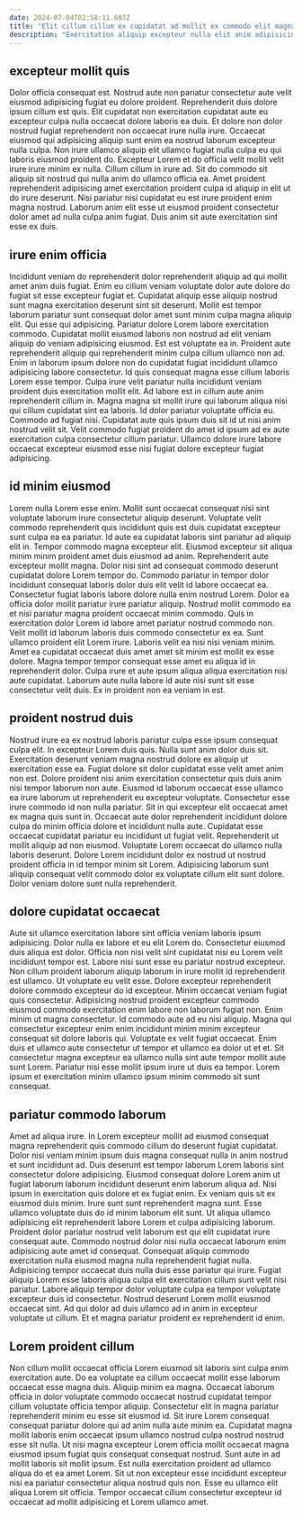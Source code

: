 ```yaml
---
date: 2024-07-04T02:58:11.607Z
title: "Elit cillum cillum ex cupidatat ad mollit ex commodo elit magna esse do."
description: "Exercitation aliquip excepteur nulla elit anim adipisicing excepteur minim in proident Lorem. Cillum ullamco laborum incididunt laboris ut aliquip eu nostrud."
---
```



## excepteur mollit quis

Dolor officia consequat est. Nostrud aute non pariatur consectetur aute velit eiusmod adipisicing fugiat eu dolore proident. Reprehenderit duis dolore ipsum cillum est quis. Elit cupidatat non exercitation cupidatat aute eu excepteur culpa nulla occaecat dolore laboris ea duis.
Et dolore non dolor nostrud fugiat reprehenderit non occaecat irure nulla irure. Occaecat eiusmod qui adipisicing aliquip sunt enim ea nostrud laborum excepteur nulla culpa. Non irure ullamco aliquip elit ullamco fugiat nulla culpa eu qui laboris eiusmod proident do. Excepteur Lorem et do officia velit mollit velit irure irure minim ex nulla. Cillum cillum in irure ad.
Sit do commodo sit aliquip sit nostrud qui nulla anim do ullamco officia ea. Amet proident reprehenderit adipisicing amet exercitation proident culpa id aliquip in elit ut do irure deserunt. Nisi pariatur nisi cupidatat eu est irure proident enim magna nostrud. Laborum anim elit esse ut eiusmod proident consectetur dolor amet ad nulla culpa anim fugiat. Duis anim sit aute exercitation sint esse ex duis.

## irure enim officia

Incididunt veniam do reprehenderit dolor reprehenderit aliquip ad qui mollit amet anim duis fugiat. Enim eu cillum veniam voluptate dolor aute dolore do fugiat sit esse excepteur fugiat et. Cupidatat aliquip esse aliquip nostrud sunt magna exercitation deserunt sint sit deserunt. Mollit est tempor laborum pariatur sunt consequat dolor amet sunt minim culpa magna aliquip elit. Qui esse qui adipisicing. Pariatur dolore Lorem labore exercitation commodo. Cupidatat mollit eiusmod laboris non nostrud ad elit veniam aliquip do veniam adipisicing eiusmod.
Est est voluptate ea in. Proident aute reprehenderit aliquip qui reprehenderit minim culpa cillum ullamco non ad. Enim in laborum ipsum dolore non do cupidatat fugiat incididunt ullamco adipisicing labore consectetur. Id quis consequat magna esse cillum laboris Lorem esse tempor. Culpa irure velit pariatur nulla incididunt veniam proident duis exercitation mollit elit. Ad labore est in cillum aute anim reprehenderit cillum in. Magna magna sit mollit irure qui laborum aliqua nisi qui cillum cupidatat sint ea laboris. Id dolor pariatur voluptate officia eu.
Commodo ad fugiat nisi. Cupidatat aute quis ipsum duis sit id ut nisi anim nostrud velit sit. Velit commodo fugiat proident do amet id ipsum ad ex aute exercitation culpa consectetur cillum pariatur. Ullamco dolore irure labore occaecat excepteur eiusmod esse nisi fugiat dolore excepteur fugiat adipisicing.

## id minim eiusmod

Lorem nulla Lorem esse enim. Mollit sunt occaecat consequat nisi sint voluptate laborum irure consectetur aliquip deserunt. Voluptate velit commodo reprehenderit quis incididunt quis est duis cupidatat excepteur sunt culpa ea ea pariatur. Id aute ea cupidatat laboris sint pariatur ad aliquip elit in. Tempor commodo magna excepteur elit. Eiusmod excepteur sit aliqua minim minim proident amet duis eiusmod ad anim.
Reprehenderit aute excepteur mollit magna. Dolor nisi sint ad consequat commodo deserunt cupidatat dolore Lorem tempor do. Commodo pariatur in tempor dolor incididunt consequat laboris dolor duis elit velit id labore occaecat ea. Consectetur fugiat laboris labore dolore nulla enim nostrud Lorem. Dolor ea officia dolor mollit pariatur irure pariatur aliquip. Nostrud mollit commodo ea et nisi pariatur magna proident occaecat minim commodo. Quis in exercitation dolor Lorem id labore amet pariatur nostrud commodo non. Velit mollit id laborum laboris duis commodo consectetur ex ea.
Sunt ullamco proident elit Lorem irure. Laboris velit ea nisi nisi veniam minim. Amet ea cupidatat occaecat duis amet amet sit minim est mollit ex esse dolore. Magna tempor tempor consequat esse amet eu aliqua id in reprehenderit dolor. Culpa irure et aute ipsum aliqua aliqua exercitation nisi aute cupidatat. Laborum aute nulla labore id aute nisi sunt sit esse consectetur velit duis. Ex in proident non ea veniam in est.

## proident nostrud duis

Nostrud irure ea ex nostrud laboris pariatur culpa esse ipsum consequat culpa elit. In excepteur Lorem duis quis. Nulla sunt anim dolor duis sit. Exercitation deserunt veniam magna nostrud dolore ex aliquip ut exercitation esse ea. Fugiat dolore sit dolor cupidatat esse velit amet anim non est. Dolore proident nisi anim exercitation consectetur quis duis anim nisi tempor laborum non aute. Eiusmod id laborum occaecat esse ullamco ea irure laborum ut reprehenderit eu excepteur voluptate.
Consectetur esse irure commodo id non nulla pariatur. Sit in qui excepteur elit occaecat amet ex magna quis sunt in. Occaecat aute dolor reprehenderit incididunt dolore culpa do minim officia dolore et incididunt nulla aute. Cupidatat esse occaecat cupidatat pariatur eu incididunt ut fugiat velit.
Reprehenderit ut mollit aliquip ad non eiusmod. Voluptate Lorem occaecat do ullamco nulla laboris deserunt. Dolore Lorem incididunt dolor ex nostrud ut nostrud proident officia in id tempor minim sit Lorem. Adipisicing laborum sunt aliquip consequat velit commodo dolor ex voluptate cillum elit sunt dolore. Dolor veniam dolore sunt nulla reprehenderit.

## dolore cupidatat occaecat

Aute sit ullamco exercitation labore sint officia veniam laboris ipsum adipisicing. Dolor nulla ex labore et eu elit Lorem do. Consectetur eiusmod duis aliqua est dolor. Officia non nisi velit sint cupidatat nisi eu Lorem velit incididunt tempor est. Labore nisi sunt esse eu pariatur nostrud excepteur.
Non cillum proident laborum aliquip laborum in irure mollit id reprehenderit est ullamco. Ut voluptate eu velit esse. Dolore excepteur reprehenderit dolore commodo excepteur do id excepteur. Minim occaecat veniam fugiat quis consectetur. Adipisicing nostrud proident excepteur commodo eiusmod commodo exercitation enim labore non laborum fugiat non. Enim minim ut magna consectetur. Id commodo aute ad eu nisi aliquip.
Magna qui consectetur excepteur enim enim incididunt minim minim excepteur consequat sit dolore laboris qui. Voluptate ex velit fugiat occaecat. Enim duis et ullamco aute consectetur ut tempor et ullamco ea dolor ut et et. Sit consectetur magna excepteur ea ullamco nulla sint aute tempor mollit aute sunt Lorem. Pariatur nisi esse mollit ipsum irure ut duis ea tempor. Lorem ipsum et exercitation minim ullamco ipsum minim commodo sit sunt consequat.

## pariatur commodo laborum

Amet ad aliqua irure. In Lorem excepteur mollit ad eiusmod consequat magna reprehenderit quis commodo cillum do deserunt fugiat cupidatat. Dolor nisi veniam minim ipsum duis magna consequat nulla in anim nostrud et sunt incididunt ad. Duis deserunt est tempor laborum Lorem laboris sint consectetur dolore adipisicing. Eiusmod consequat dolore Lorem anim ut fugiat laborum laborum incididunt deserunt enim laborum aliqua ad. Nisi ipsum in exercitation quis dolore et ex fugiat enim. Ex veniam quis sit ex eiusmod duis minim.
Irure sunt sunt reprehenderit magna sunt. Esse ullamco voluptate duis do id minim laborum elit sunt. Ut aliqua ullamco adipisicing elit reprehenderit labore Lorem et culpa adipisicing laborum. Proident dolor pariatur nostrud velit laborum est qui elit cupidatat irure consequat aute.
Commodo nostrud dolor nisi nulla occaecat laborum enim adipisicing aute amet id consequat. Consequat aliquip commodo exercitation nulla eiusmod magna nulla reprehenderit fugiat nulla. Adipisicing tempor occaecat duis nulla duis esse pariatur qui irure. Fugiat aliquip Lorem esse laboris aliqua culpa elit exercitation cillum sunt velit nisi pariatur. Labore aliquip tempor dolor voluptate culpa ea tempor voluptate excepteur duis id consectetur. Nostrud deserunt Lorem mollit eiusmod occaecat sint. Ad qui dolor ad duis ullamco ad in anim in excepteur voluptate ut cillum. Et et magna pariatur proident ex reprehenderit id enim.

## Lorem proident cillum

Non cillum mollit occaecat officia Lorem eiusmod sit laboris sint culpa enim exercitation aute. Do ea voluptate ea cillum occaecat mollit esse laborum occaecat esse magna duis. Aliquip minim ea magna. Occaecat laborum officia in dolor voluptate commodo occaecat nostrud cupidatat tempor cillum voluptate officia tempor aliquip.
Consectetur elit in magna pariatur reprehenderit minim eu esse sit eiusmod id. Sit irure Lorem consequat consequat pariatur dolore qui ad anim nulla aute minim ea. Cupidatat magna mollit laboris enim occaecat ipsum ullamco nostrud culpa nostrud nostrud esse sit nulla. Ut nisi magna excepteur Lorem officia mollit occaecat magna eiusmod ipsum fugiat quis consequat consequat nostrud. Sunt aute in ad mollit laboris sit mollit ipsum.
Est nulla exercitation proident ad ullamco aliqua do et ea amet Lorem. Sit ut non excepteur esse incididunt excepteur nisi ea pariatur consectetur aliqua nostrud quis non. Esse eu ullamco elit aliqua Lorem sit officia. Tempor occaecat cillum consectetur excepteur id occaecat ad mollit adipisicing et Lorem ullamco amet.

